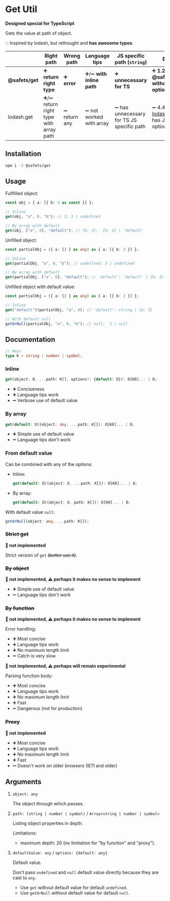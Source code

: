 # Get Util

**Designed special for TypeScript**

Gets the value at path of object.

💡 Inspired by lodash, but rethought and **has awesome types**.

|                 | Right path                              | Wrong path    | Language tips              | JS specific path (`string`)                | Bundle size                                                |
| --------------- | --------------------------------------- | ------------- | -------------------------- | ------------------------------------------ | ---------------------------------------------------------- |
| **@safets/get** | ➕ **return right type**                | ➕ **error**  | ➕/➖ **with inline path** | ➕ **unnecessary for TS**                  | ➕ **1.2kB @safets/get@0.1.3, without JS specific option** |
| lodash.get      | ➕/➖ return right type with array path | ➖ return any | ➖ not worked with array   | ➖ has unnecessary for TS JS specific path | ➖ 4.4kB lodash.get@4.4.2, has JS specific option          |

## Installation

```sh
npm i -S @safets/get
```

## Usage

Fullfilled object:

```ts
const obj = { a: [{ b: 3 as const }] };

// Inline
get(obj, "a", 0, "b"); // 3: 3 | undefined

// By array with default
get(obj, ["a", 0], "default"); // {b: 3}:  {b: 3} | 'default'
```

Unfilled object:

```ts
const partialObj = ({ a: [] } as any) as { a: [{ b: 3 }] };

// Inline
get(partialObj, "a", 0, "b"); // undefined: 3 | undefined

// By array with default
get(partialObj, ["a", 0], "default"); // 'default': 'default' | {b: 3}
```

Unfilled object with default value:

```ts
const partialObj = ({ a: [] } as any) as { a: [{ b: 3 }] };

// Inline
get("default")(partialObj, "a", 0); // 'default': string | {b: 3}

// With default null
getOrNull(partialObj, "a", 0, "b"); // null:  3 | null
```

## Documentation

```ts
// Keys
type K = string | number | symbol;
```

### Inline

```ts
get(object: O, ...path: K[], options?: {default: D}): O[K0]... | D;
```

-   ➕ Conciseness
-   ➕ Language tips work
-   ➖ Verbose use of default value

### By array

```ts
get(default: O)(object: any, ...path: K[]): O[K0]... | D;
```

-   ➕ Simple use of default value
-   ➖ Language tips don't work

### From default value

Can be combined with any of the options:

-   Inline:

    ```ts
    get(default: D)(object: O, ...path: K[]): O[K0]... | D;
    ```

-   By array:

    ```ts
    get(default: D)(object: O, path: K[]): O[K0]... | D;
    ```

With default value `null`:

```ts
getOrNull(object: any, ...path: K[]);
```

### ~~Strict get~~

**🚫 not implemented**

Strict version of `get` ~~(better use it)~~.

### ~~By object~~

**🚫 not implemented, ⚠️ perhaps it makes no sense to implement**

-   ➕ Simple use of default value
-   ➖ Language tips don't work

### ~~By function~~

**🚫 not implemented, ⚠️ perhaps it makes no sense to implement**

Error handling:

-   ➕ Most concise
-   ➕ Language tips work
-   ➕ No maximum length limit
-   ➖ Catch is very slow

**🚫 not implemented, ⚠️ perhaps will remain experimental**

Parsing function body:

-   ➕ Most concise
-   ➕ Language tips work
-   ➕ No maximum length limit
-   ➕ Fast
-   ➖ Dangerous (not for production)

### ~~Proxy~~

**🚫 not implemented**

-   ➕ Most concise
-   ➕ Language tips work
-   ➕ No maximum length limit
-   ➕ Fast
-   ➖ Doesn't work on older browsers (IE11 and older)

## Arguments

1.  `object: any`

    The object through which passes.

1.  `path: (string | number | symbol)` / `Array<string | number | symbol>`

    Listing object properties in depth.

    Limitations:

    -   maximum depth: 20 (no limitation for "by function" and "proxy").

1.  `defaultValue: any` / `options: {default: any}`

    Default value.

    Don't pass `undefined` and `null` default value directly because they are cast to `any`.

    -   Use `get` without default value for default `undefined`.
    -   Use `getOrNull` without default value for default `null`.
